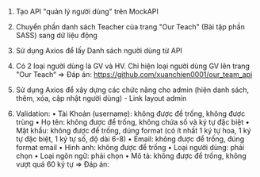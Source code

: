 1. Tạo API "quản lý người dùng" trên MockAPI 
2. Chuyển phần danh sách Teacher của trang "Our Teach" (Bài tập phần SASS) sang dữ liệu động
3. Sử dụng Axios để lấy Danh sách người dùng từ API
4. Có 2 loại người dùng là GV và HV. Chỉ hiện loại người dùng GV lên trang "Our Teach“
=> Đáp án: https://github.com/xuanchien0001/our_team_api


5. Sử dụng Axios để xây dựng các chức năng cho admin (hiện danh sách, thêm, xóa, cập nhật
người dùng) - Link layout admin
6. Validation:
• Tài Khoản (username): không được để trống, không được trùng
• Họ tên: không được để trống, không chứa số và ký tự đặc biệt
• Mật khẩu: không được để trống, dúng format (có ít nhất 1 ký tự hoa, 1 ký tự đặc biệt, 1 ký tự
số, độ dài 6-8)
• Email: không được để trống, đúng format email
• Hinh anh: không được để trống
• Loại người dùng: phải chọn
• Loại ngôn ngữ: phải chọn
• Mô tả: không được để trống, không vượt quá 60 ký tự
=> Đáp án: 

